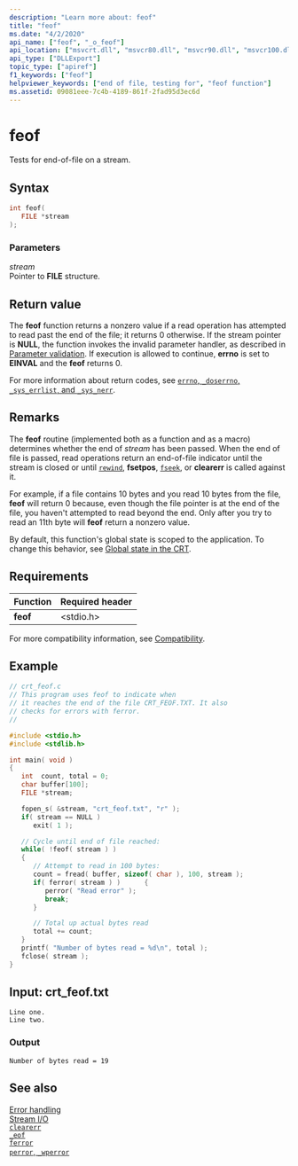 ```yaml
---
description: "Learn more about: feof"
title: "feof"
ms.date: "4/2/2020"
api_name: ["feof", "_o_feof"]
api_location: ["msvcrt.dll", "msvcr80.dll", "msvcr90.dll", "msvcr100.dll", "msvcr100_clr0400.dll", "msvcr110.dll", "msvcr110_clr0400.dll", "msvcr120.dll", "msvcr120_clr0400.dll", "ucrtbase.dll", "api-ms-win-crt-stdio-l1-1-0.dll", "api-ms-win-crt-private-l1-1-0.dll"]
api_type: ["DLLExport"]
topic_type: ["apiref"]
f1_keywords: ["feof"]
helpviewer_keywords: ["end of file, testing for", "feof function"]
ms.assetid: 09081eee-7c4b-4189-861f-2fad95d3ec6d
---
```

# feof

Tests for end-of-file on a stream.

## Syntax

```C
int feof(
   FILE *stream
);
```

### Parameters

*stream*<br/>
Pointer to **FILE** structure.

## Return value

The **feof** function returns a nonzero value if a read operation has attempted to read past the end of the file; it returns 0 otherwise. If the stream pointer is **NULL**, the function invokes the invalid parameter handler, as described in [Parameter validation](../parameter-validation.md). If execution is allowed to continue, **errno** is set to **EINVAL** and the **feof** returns 0.

For more information about return codes, see [`errno`, `_doserrno`, `_sys_errlist`, and `_sys_nerr`](../errno-doserrno-sys-errlist-and-sys-nerr.md).

## Remarks

The **feof** routine (implemented both as a function and as a macro) determines whether the end of *stream* has been passed. When the end of file is passed, read operations return an end-of-file indicator until the stream is closed or until [`rewind`](rewind.md), **fsetpos**, [`fseek`](fseek-fseeki64.md), or **clearerr** is called against it.

For example, if a file contains 10 bytes and you read 10 bytes from the file, **feof** will return 0 because, even though the file pointer is at the end of the file, you haven't attempted to read beyond the end. Only after you try to read an 11th byte will **feof** return a nonzero value.

By default, this function's global state is scoped to the application. To change this behavior, see [Global state in the CRT](../global-state.md).

## Requirements

|Function|Required header|
|--------------|---------------------|
|**feof**|\<stdio.h>|

For more compatibility information, see [Compatibility](../compatibility.md).

## Example

```C
// crt_feof.c
// This program uses feof to indicate when
// it reaches the end of the file CRT_FEOF.TXT. It also
// checks for errors with ferror.
//

#include <stdio.h>
#include <stdlib.h>

int main( void )
{
   int  count, total = 0;
   char buffer[100];
   FILE *stream;

   fopen_s( &stream, "crt_feof.txt", "r" );
   if( stream == NULL )
      exit( 1 );

   // Cycle until end of file reached:
   while( !feof( stream ) )
   {
      // Attempt to read in 100 bytes:
      count = fread( buffer, sizeof( char ), 100, stream );
      if( ferror( stream ) )      {
         perror( "Read error" );
         break;
      }

      // Total up actual bytes read
      total += count;
   }
   printf( "Number of bytes read = %d\n", total );
   fclose( stream );
}
```

## Input: crt_feof.txt

```Input
Line one.
Line two.
```

### Output

```Output
Number of bytes read = 19
```

## See also

[Error handling](../error-handling-crt.md)\
[Stream I/O](../stream-i-o.md)\
[`clearerr`](clearerr.md)\
[`_eof`](eof.md)\
[`ferror`](ferror.md)\
[`perror`, `_wperror`](perror-wperror.md)
